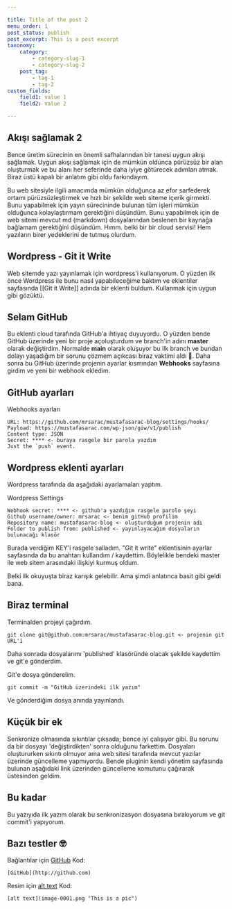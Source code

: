 ```yaml
---

title: Title of the post 2
menu_order: 1
post_status: publish
post_excerpt: This is a post excerpt
taxonomy:
    category:
        - category-slug-1
        - category-slug-2
    post_tag:
        - tag-1
        - tag-2
custom_fields:
    field1: value 1
    field2: value 2

---
```


## Akışı sağlamak 2

Bence üretim sürecinin en önemli safhalarından bir tanesi uygun akışı sağlamak. Uygun akışı sağlamak için de mümkün oldunca pürüzsüz bir alan oluşturmak ve bu alanı her seferinde daha iyiye götürecek adımları atmak. Biraz üstü kapalı bir anlatım gibi oldu farkındayım. 

Bu web sitesiyle ilgili amacımda mümkün olduğunca az efor sarfederek ortamı pürüzsüzleştirmek ve hızlı bir şekilde web siteme içerik girmekti. Bunu yapabilmek için yayın sürecininde bulunan tüm işleri mümkün olduğunca kolaylaştırmam gerektiğini düşündüm. Bunu yapabilmek için de web sitemi mevcut md (markdown) dosyalarından beslenen bir kaynağa bağlamam gerektiğini düşündüm. Hımm. belki bir bir cloud servisi! Hem yazıların birer yedeklerini de tutmuş olurdum. 

## Wordpress - Git it Write

Web sitemde yazı yayınlamak için wordpress'i kullanıyorum. O yüzden ilk önce Wordpress ile bunu nasıl yapabileceğime baktım ve eklentiler sayfasında  [[Git it Write]] adında bir eklenti buldum. Kullanmak için uygun gibi gözüktü.


## Selam GitHub
Bu eklenti cloud tarafında GitHub'a ihtiyaç duyuyordu. O yüzden bende GitHub üzerinde yeni bir proje açoluşturdum ve branch'in adını **master** olarak değiştirdim. Normalde **main** olarak oluşuyor bu ilk branch ve bundan dolayı yaşadığım bir sorunu çözmem açıkcası biraz vaktimi aldı 🤨. Daha sonra bu GitHub üzerinde projenin ayarlar kısmından **Webhooks** sayfasına girdim ve yeni bir webhook ekledim. 

## GitHub ayarları
Webhooks ayarları
```git
URL: https://github.com/mrsarac/mustafasarac-blog/settings/hooks/
Payload: https://mustafasarac.com/wp-json/giw/v1/publish
Content type: JSON
Secret: **** <- buraya rasgele bir parola yazdım
Just the `push` event.
```


## Wordpress eklenti ayarları
Wordpress tarafında da aşağıdaki ayarlamaları yaptım.

Wordpress Settings
```
Webhook secret: **** <- github'a yazdığım rasgele parolo şeyi
Github username/owner: mrsarac <- benim gitHub profilim
Repository name: mustafasarac-blog <- oluşturduğum projenin adı
Folder to publish from: published <- yayınlayacağım dosyaların bulunacağı klasör
```


Burada verdiğim KEY'i rasgele salladım. "Git it write" eklentisinin ayarlar sayfasında da bu anahtarı kullandım / kaydettim. Böylelikle bendeki master ile web sitem arasındaki ilişkiyi kurmuş oldum.

Belki ilk okuyuşta biraz karışık gelebilir. Ama şimdi anlatınca basit gibi geldi bana. 

## Biraz terminal

 Terminalden projeyi çağırdım.
```
git clone git@github.com:mrsarac/mustafasarac-blog.git <- projenin git URL'i
```


Daha sonrada dosyalarımı 'published' klasöründe olacak şekilde kaydettim ve git'e gönderdim.

 Git'e dosya gönderelim.
```
git commit -m "GitHub üzerindeki ilk yazım"
```


Ve gönderdiğim dosya anında yayınlandı.

## Küçük bir ek
Senkronize olmasında sıkıntılar çıksada; bence iyi çalışıyor gibi. Bu sorunu da bir dosyayı 'değiştirdikten' sonra olduğunu farkettim. Dosyaları oluştururken sıkıntı olmuyor ama web sitesi tarafında mevcut yazılar üzerinde güncelleme yapmıyordu. Bende pluginin kendi yönetim sayfasında bulunan aşağıdaki link üzerinden güncelleme komutunu çağırarak üstesinden geldim.

## Bu kadar
Bu yazıyıda ilk yazım olarak bu senkronizasyon dosyasına bırakıyorum ve git commit'i yapıyorum.


## Bazı testler 🤓
Bağlantılar için [GitHub](http://github.com)
Kod:
```
[GitHub](http://github.com)
```

Resim için 
[alt text](image-0001.png "This is a pic")
Kod:
```
[alt text](image-0001.png "This is a pic")
```

